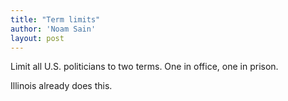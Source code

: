 ```yaml
---
title: "Term limits"
author: 'Noam Sain'
layout: post
---
```


Limit all U.S. politicians to two terms. One in office, one in prison.

Illinois already does this.